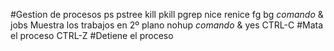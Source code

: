 #Gestion de procesos
ps
pstree
kill
pkill
pgrep
nice
renice
fg
bg
*comando* &
jobs Muestra los trabajos en 2º plano
nohup *comando* &
yes
CTRL-C #Mata el proceso
CTRL-Z #Detiene el proceso
